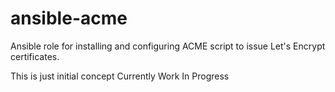 # ansible-acme
Ansible role for installing and configuring ACME script
to issue Let's Encrypt certificates.

This is just initial concept
Currently Work In Progress

